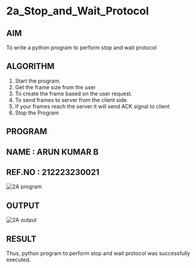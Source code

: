 # 2a_Stop_and_Wait_Protocol
## AIM 
To write a python program to perform stop and wait protocol
## ALGORITHM
1. Start the program.
2. Get the frame size from the user
3. To create the frame based on the user request.
4. To send frames to server from the client side.
5. If your frames reach the server it will send ACK signal to client
6. Stop the Program
## PROGRAM

## NAME : ARUN KUMAR B
## REF.NO : 212223230021
![2A program](https://github.com/user-attachments/assets/0f19d0e7-e549-42e4-a9df-e5a79300e138)

## OUTPUT 

![2A output](https://github.com/user-attachments/assets/b7826774-6c19-40eb-a89f-31cbf6f3bb11)

## RESULT
Thus, python program to perform stop and wait protocol was successfully executed.
